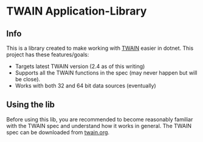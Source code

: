 # TWAIN Application-Library

## Info

This is a library created to make working with 
[TWAIN](http://twain.org/) easier in dotnet. 
This project has these features/goals:

* Targets latest TWAIN version (2.4 as of this writing)
* Supports all the TWAIN functions in the spec (may never happen but will be close).
* Works with both 32 and 64 bit data sources (eventually)

## Using the lib

Before using this lib, you are recommended to become reasonably 
familiar with the TWAIN spec and understand how it works in general. 
The TWAIN spec can be downloaded from [twain.org](http://twain.org/). 

